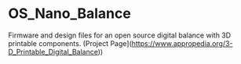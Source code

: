 # OS_Nano_Balance
Firmware and design files for an open source digital balance with 3D printable components.
(Project Page](https://www.appropedia.org/3-D_Printable_Digital_Balance))
